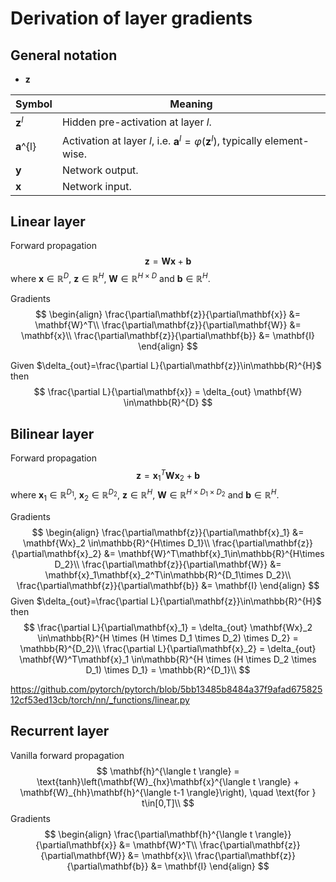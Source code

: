 # Derivation of layer gradients

## General notation

* $\mathbf{z}$ 

| Symbol           | Meaning                                                      |
| ---------------- | ------------------------------------------------------------ |
| $\mathbf{z}^{l}$ | Hidden pre-activation at layer $l$.                          |
| $\mathbf{a}$^{l} | Activation at layer $l$, i.e. $\mathbf{a}^l = \varphi(\mathbf{z}^l)​$, typically element-wise. |
| $\mathbf{y}$     | Network output.                                              |
| $\mathbf{x}$     | Network input.                                               |

## Linear layer

Forward propagation
$$
\mathbf{z} = \mathbf{Wx} + \mathbf{b}
$$
where $\mathbf{x}\in \mathbb{R}^D$, $\mathbf{z}\in\mathbb{R}^{H}$,  $\mathbf{W}\in\mathbb{R}^{H\times D}$ and $\mathbf{b}\in\mathbb{R}^{H}$.

Gradients 
$$
\begin{align}
\frac{\partial\mathbf{z}}{\partial\mathbf{x}} &= \mathbf{W}^T\\
\frac{\partial\mathbf{z}}{\partial\mathbf{W}} &= \mathbf{x}\\
\frac{\partial\mathbf{z}}{\partial\mathbf{b}} &= \mathbf{I}
\end{align}
$$

Given $\delta_{out}=\frac{\partial L}{\partial\mathbf{z}}\in\mathbb{R}^{H}$ then
$$
\frac{\partial L}{\partial\mathbf{x}} = \delta_{out} \mathbf{W} \in\mathbb{R}^{D}
$$


## Bilinear layer

Forward propagation
$$
\mathbf{z} = \mathbf{x}_1^T\mathbf{Wx}_2 + \mathbf{b}
$$
where $\mathbf{x}_1\in \mathbb{R}^{D_1}$, $\mathbf{x}_2\in \mathbb{R}^{D_2}$, $\mathbf{z}\in\mathbb{R}^{H}$,  $\mathbf{W}\in\mathbb{R}^{H \times D_1 \times D_2}$ and $\mathbf{b}\in\mathbb{R}^{H}$.

Gradients
$$
\begin{align}
\frac{\partial\mathbf{z}}{\partial\mathbf{x}_1} &= \mathbf{Wx}_2 \in\mathbb{R}^{H\times D_1}\\
\frac{\partial\mathbf{z}}{\partial\mathbf{x}_2} &= \mathbf{W}^T\mathbf{x}_1\in\mathbb{R}^{H\times D_2}\\
\frac{\partial\mathbf{z}}{\partial\mathbf{W}} &= \mathbf{x}_1\mathbf{x}_2^T\in\mathbb{R}^{D_1\times D_2}\\
\frac{\partial\mathbf{z}}{\partial\mathbf{b}} &= \mathbf{I}
\end{align}
$$
Given $\delta_{out}=\frac{\partial L}{\partial\mathbf{z}}\in\mathbb{R}^{H}$ then
$$
\frac{\partial L}{\partial\mathbf{x}_1} = \delta_{out} \mathbf{Wx}_2 \in\mathbb{R}^{H \times (H \times D_1 \times D_2) \times D_2} = \mathbb{R}^{D_2}\\
\frac{\partial L}{\partial\mathbf{x}_2} = \delta_{out} \mathbf{W}^T\mathbf{x}_1 \in\mathbb{R}^{H \times (H \times D_2 \times D_1) \times D_1} = \mathbb{R}^{D_1}\\
$$

https://github.com/pytorch/pytorch/blob/5bb13485b8484a37f9afad67582512cf53ed13cb/torch/nn/_functions/linear.py

## Recurrent layer

Vanilla forward propagation
$$
\mathbf{h}^{\langle t \rangle} = \text{tanh}\left(\mathbf{W}_{hx}\mathbf{x}^{\langle t \rangle} + \mathbf{W}_{hh}\mathbf{h}^{\langle t-1 \rangle}\right), \quad \text{for } t\in[0,T]\\
$$
Gradients
$$
\begin{align}
\frac{\partial\mathbf{h}^{\langle t \rangle}}{\partial\mathbf{x}} &= \mathbf{W}^T\\
\frac{\partial\mathbf{z}}{\partial\mathbf{W}} &= \mathbf{x}\\
\frac{\partial\mathbf{z}}{\partial\mathbf{b}} &= \mathbf{I}
\end{align}
$$
